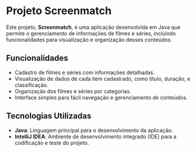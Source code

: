 # Projeto Screenmatch

Este projeto, **Screenmatch**, é uma aplicação desenvolvida em Java que permite o gerenciamento de informações de filmes e séries, incluindo funcionalidades para visualização e organização desses conteúdos. 

## Funcionalidades

- Cadastro de filmes e séries com informações detalhadas.
- Visualização de dados de cada item cadastrado, como título, duração, e classificação.
- Organização dos filmes e séries por categorias.
- Interface simples para fácil navegação e gerenciamento de conteúdos.

## Tecnologias Utilizadas

- **Java**: Linguagem principal para o desenvolvimento da aplicação.
- **IntelliJ IDEA**: Ambiente de desenvolvimento integrado (IDE) para a codificação e teste do projeto.
